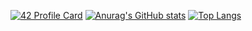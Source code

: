 [![42 Profile Card](https://1337-readme.vercel.app/api/profile?cursus=42cursus&dark=true&login=abel-oua)](https://github.com/mohouyizme/1337-readme)
[![Anurag's GitHub stats](https://github-readme-stats.vercel.app/api?username=devdelX)](https://github.com/devdelX/github-readme-stats)
[![Top Langs](https://github-readme-stats.vercel.app/api/top-langs/?username=anuraghazra&hide=javascript)](https://github.com/anuraghazra/github-readme-stats)
